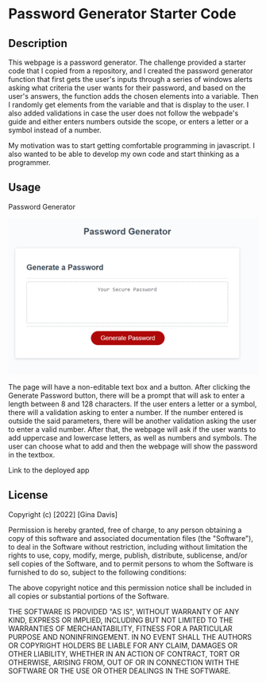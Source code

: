 # Password Generator Starter Code

## Description

This webpage is a password generator. The challenge provided a starter code that I copied from a repository, and I created the password generator function that first gets the user's inputs through a series of windows alerts asking what criteria the user wants for their password, and based on the user's answers, the function adds the chosen elements into a variable. Then I randomly get elements from the variable and that is display to the user. I also added validations in case the user does not follow the webpade's guide and either enters numbers outside the scope, or enters a letter or a symbol instead of a number.

My motivation was to start getting comfortable programming in javascript. I also wanted to be able to develop my own code and start thinking as a programmer. 

## Usage

Password Generator

![alt text](assets/images/Main-screen.png)

The page will have a non-editable text box and a button. After clicking the Generate Password button, there will be a prompt that will ask to enter a length between 8 and 128 characters. If the user enters a letter or a symbol, there will a validation asking to enter a number. If the number entered is outside the said parameters, there will be another validation asking the user to enter a valid number. After that, the webpage will ask if the user wants to add uppercase and lowercase letters, as well as numbers and symbols. The user can choose what to add and then the webpage will show the password in the textbox.

Link to the deployed app

## License
Copyright (c) [2022] [Gina Davis]

Permission is hereby granted, free of charge, to any person obtaining a copy of this software and associated documentation files (the "Software"), to deal in the Software without restriction, including without limitation the rights to use, copy, modify, merge, publish, distribute, sublicense, and/or sell copies of the Software, and to permit persons to whom the Software is furnished to do so, subject to the following conditions:

The above copyright notice and this permission notice shall be included in all copies or substantial portions of the Software.

THE SOFTWARE IS PROVIDED "AS IS", WITHOUT WARRANTY OF ANY KIND, EXPRESS OR IMPLIED, INCLUDING BUT NOT LIMITED TO THE WARRANTIES OF MERCHANTABILITY, FITNESS FOR A PARTICULAR PURPOSE AND NONINFRINGEMENT. IN NO EVENT SHALL THE AUTHORS OR COPYRIGHT HOLDERS BE LIABLE FOR ANY CLAIM, DAMAGES OR OTHER LIABILITY, WHETHER IN AN ACTION OF CONTRACT, TORT OR OTHERWISE, ARISING FROM, OUT OF OR IN CONNECTION WITH THE SOFTWARE OR THE USE OR OTHER DEALINGS IN THE SOFTWARE.